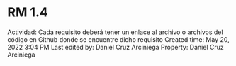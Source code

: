 # RM 1.4

Actividad: Cada requisito deberá tener un enlace al archivo o archivos del código en Github donde se encuentre dicho requisito
Created time: May 20, 2022 3:04 PM
Last edited by: Daniel Cruz Arciniega
Property: Daniel Cruz Arciniega